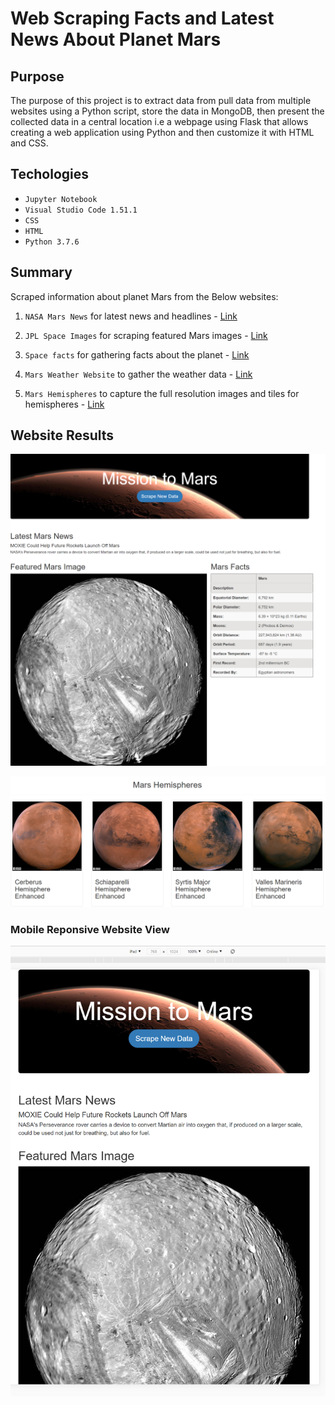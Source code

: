 # Web Scraping Facts and Latest News About Planet Mars

## Purpose
The purpose of this project is to extract data from pull data from multiple websites using a Python script, store the data in MongoDB, then present the collected data in a central location i.e a webpage using Flask that allows creating a web application using Python and then customize it with HTML and CSS.

## Techologies
- ```Jupyter Notebook```
- ```Visual Studio Code 1.51.1```
- ```CSS```
- ```HTML```
- ```Python 3.7.6```

## Summary

Scraped information about planet Mars from the Below websites:

1. ```NASA Mars News``` for latest news and headlines - [Link](https://mars.nasa.gov/news/)

2. ```JPL Space Images``` for scraping featured Mars images - [Link](https://www.jpl.nasa.gov/spaceimages/?search=&category=Mars)

3. ```Space facts``` for gathering facts about the planet - [Link](http://space-facts.com/mars/)

4. ```Mars Weather Website``` to gather the weather data - [Link](https://mars.nasa.gov/insight/weather/)

5. ```Mars Hemispheres``` to capture the full resolution images and tiles for hemispheres - [Link](https://astrogeology.usgs.gov/search/results?q=hemisphere+enhanced&k1=target&v1=Mars)

## Website Results

![Mars Facts Website Results.png](https://github.com/smj452/Mission-to-Mars/blob/main/Resources/Mars%20Facts%20Website%20Results.png)

![Mars Hemispheres.png](https://github.com/smj452/Mission-to-Mars/blob/main/Resources/Mars%20Hemispheres.png)


### Mobile Reponsive Website View

![Mobile Responsive Website.png](https://github.com/smj452/Mission-to-Mars/blob/main/Resources/Mobile%20Responsive%20Website.png)



